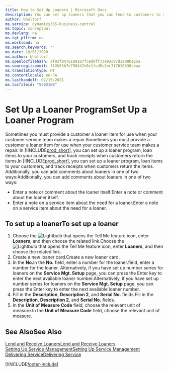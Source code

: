 ```yaml
---
title: How to Set Up Loaners | Microsoft Docs
description: You can set up loaners that you can lend to customers to replace service items while they are in service.
author: bholtorf
ms.service: dynamics365-business-central
ms.topic: conceptual
ms.devlang: na
ms.tgt_pltfrm: na
ms.workload: na
ms.search.keywords: ''
ms.date: 10/01/2020
ms.author: bholtorf
ms.openlocfilehash: af92f9476189107fced0ff73e92c07d1a09be25a
ms.sourcegitcommit: ff2b55b7e790447e0c1fcd5c2ec7f7610338ebaa
ms.translationtype: HT
ms.contentlocale: en-CA
ms.lasthandoff: 02/15/2021
ms.locfileid: "5392108"
---
```

# <a name="set-up-a-loaner-program"></a><span data-ttu-id="858d9-103">Set Up a Loaner Program</span><span class="sxs-lookup"><span data-stu-id="858d9-103">Set Up a Loaner Program</span></span>
<span data-ttu-id="858d9-104">Sometimes you must provide a customer a loaner item for use when your customer service team makes a repair.</span><span class="sxs-lookup"><span data-stu-id="858d9-104">Sometimes you must provide a customer a loaner item for use when your customer service team makes a repair.</span></span> <span data-ttu-id="858d9-105">In [!INCLUDE[prod_short](includes/prod_short.md)], you can set up a loaner program, loan items to your customers, and track receipts when customers return the items.</span><span class="sxs-lookup"><span data-stu-id="858d9-105">In [!INCLUDE[prod_short](includes/prod_short.md)], you can set up a loaner program, loan items to your customers, and track receipts when customers return the items.</span></span> <span data-ttu-id="858d9-106">Additionally, you can add comments about loaners in one of two ways:</span><span class="sxs-lookup"><span data-stu-id="858d9-106">Additionally, you can add comments about loaners in one of two ways:</span></span>  
  
* <span data-ttu-id="858d9-107">Enter a note or comment about the loaner itself.</span><span class="sxs-lookup"><span data-stu-id="858d9-107">Enter a note or comment about the loaner itself.</span></span>  
* <span data-ttu-id="858d9-108">Enter a note on a service item about the need for a loaner.</span><span class="sxs-lookup"><span data-stu-id="858d9-108">Enter a note on a service item about the need for a loaner.</span></span>  

## <a name="to-set-up-a-loaner"></a><span data-ttu-id="858d9-109">To set up a loaner</span><span class="sxs-lookup"><span data-stu-id="858d9-109">To set up a loaner</span></span>  
1. <span data-ttu-id="858d9-110">Choose the ![Lightbulb that opens the Tell Me feature](media/ui-search/search_small.png "Tell me what you want to do") icon, enter **Loaners**, and then choose the related link.</span><span class="sxs-lookup"><span data-stu-id="858d9-110">Choose the ![Lightbulb that opens the Tell Me feature](media/ui-search/search_small.png "Tell me what you want to do") icon, enter **Loaners**, and then choose the related link.</span></span>  
2. <span data-ttu-id="858d9-111">Create a new loaner card.</span><span class="sxs-lookup"><span data-stu-id="858d9-111">Create a new loaner card.</span></span> 
3. <span data-ttu-id="858d9-112">In the **No.**</span><span class="sxs-lookup"><span data-stu-id="858d9-112">In the **No.**</span></span> <span data-ttu-id="858d9-113">field, enter a number for the loaner.</span><span class="sxs-lookup"><span data-stu-id="858d9-113">field, enter a number for the loaner.</span></span> <span data-ttu-id="858d9-114">Alternatively, if you have set up number series for loaners on the **Service Mgt. Setup** page, you can press the Enter key to enter the next available loaner number.</span><span class="sxs-lookup"><span data-stu-id="858d9-114">Alternatively, if you have set up number series for loaners on the **Service Mgt. Setup** page, you can press the Enter key to enter the next available loaner number.</span></span>  
4. <span data-ttu-id="858d9-115">Fill in the **Description**, **Description 2**, and **Serial No.** fields.</span><span class="sxs-lookup"><span data-stu-id="858d9-115">Fill in the **Description**, **Description 2**, and **Serial No.** fields.</span></span>  
5. <span data-ttu-id="858d9-116">In the **Unit of Measure Code** field, choose the relevant unit of measure.</span><span class="sxs-lookup"><span data-stu-id="858d9-116">In the **Unit of Measure Code** field, choose the relevant unit of measure.</span></span>  
  
## <a name="see-also"></a><span data-ttu-id="858d9-117">See Also</span><span class="sxs-lookup"><span data-stu-id="858d9-117">See Also</span></span>
[<span data-ttu-id="858d9-118">Lend and Receive Loaners</span><span class="sxs-lookup"><span data-stu-id="858d9-118">Lend and Receive Loaners</span></span>](service-how-to-lend-receive-loaners.md)  
[<span data-ttu-id="858d9-119">Setting Up Service Management</span><span class="sxs-lookup"><span data-stu-id="858d9-119">Setting Up Service Management</span></span>](service-setup-service.md)  
[<span data-ttu-id="858d9-120">Delivering Service</span><span class="sxs-lookup"><span data-stu-id="858d9-120">Delivering Service</span></span>](service-deliver-service.md)  



[!INCLUDE[footer-include](includes/footer-banner.md)]